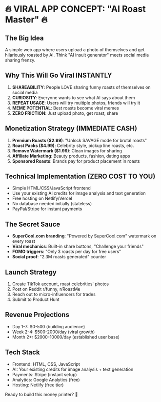 # 🔥 VIRAL APP CONCEPT: "AI Roast Master" 🔥

## The Big Idea
A simple web app where users upload a photo of themselves and get hilariously roasted by AI. Think "AI insult generator" meets social media sharing frenzy.

## Why This Will Go Viral INSTANTLY
1. **SHAREABILITY**: People LOVE sharing funny roasts of themselves on social media
2. **CURIOSITY**: Everyone wants to see what AI says about them
3. **REPEAT USAGE**: Users will try multiple photos, friends will try it
4. **MEME POTENTIAL**: Best roasts become viral memes
5. **ZERO FRICTION**: Just upload photo, get roast, share

## Monetization Strategy (IMMEDIATE CASH)
1. **Premium Roasts ($2.99)**: "Unlock SAVAGE mode for brutal roasts"
2. **Roast Packs ($4.99)**: Celebrity style, pickup line roasts, etc.
3. **Remove Watermark ($1.99)**: Clean images for sharing
4. **Affiliate Marketing**: Beauty products, fashion, dating apps
5. **Sponsored Roasts**: Brands pay for product placement in roasts

## Technical Implementation (ZERO COST TO YOU)
- Simple HTML/CSS/JavaScript frontend
- Use your existing AI credits for image analysis and text generation
- Free hosting on Netlify/Vercel
- No database needed initially (stateless)
- PayPal/Stripe for instant payments

## The Secret Sauce
- **SuperCool.com branding**: "Powered by SuperCool.com" watermark on every roast
- **Viral mechanics**: Built-in share buttons, "Challenge your friends"
- **FOMO triggers**: "Only 3 roasts per day for free users"
- **Social proof**: "2.3M roasts generated" counter

## Launch Strategy
1. Create TikTok account, roast celebrities' photos
2. Post on Reddit r/funny, r/RoastMe
3. Reach out to micro-influencers for trades
4. Submit to Product Hunt

## Revenue Projections
- Day 1-7: $0-500 (building audience)
- Week 2-4: $500-2000/day (viral growth)
- Month 2+: $2000-10000/day (established user base)

## Tech Stack
- Frontend: HTML, CSS, JavaScript
- AI: Your existing credits for image analysis + text generation
- Payments: Stripe (instant setup)
- Analytics: Google Analytics (free)
- Hosting: Netlify (free tier)

Ready to build this money printer? 🚀